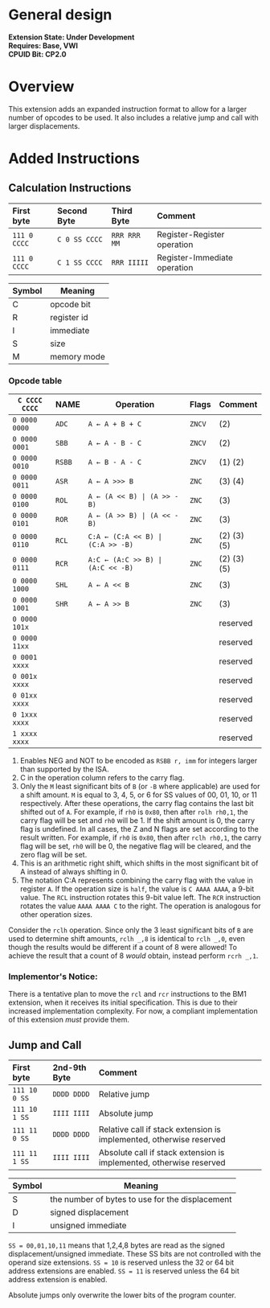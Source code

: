 # General design

**Extension State: Under Development**  
**Requires: Base, VWI**  
**CPUID Bit: CP2.0**

# Overview

This extension adds an expanded instruction format to allow for a larger number of opcodes to be used. It also includes a relative jump and call with larger displacements.

# Added Instructions

## Calculation Instructions

| First byte    | Second Byte   | Third Byte   | Comment                      |
|:--------------|:--------------|:-------------|:-----------------------------|
| `111 0 CCCC`  | `C 0 SS CCCC` | `RRR RRR MM` | Register-Register operation  |
| `111 0 CCCC`  | `C 1 SS CCCC` | `RRR IIIII`  | Register-Immediate operation |

| Symbol | Meaning                                    |
|--------|--------------------------------------------|
| C      | opcode bit                                 |
| R      | register id                                |
| I      | immediate                                  |
| S      | size                                       |
| M      | memory mode                                |

### Opcode table

| `C CCCC CCCC` | NAME            | Operation                          | Flags  | Comment     |
|---------------|-----------------|------------------------------------|--------|-------------|
| `0 0000 0000` | `ADC`           | `A ← A + B + C`                    | `ZNCV` | (2)         |
| `0 0000 0001` | `SBB`           | `A ← A - B - C`                    | `ZNCV` | (2)         |
| `0 0000 0010` | `RSBB`          | `A ← B - A - C`                    | `ZNCV` | (1) (2)     |
| `0 0000 0011` | `ASR`           | `A ← A >>> B`                      | `ZNC`    | (3) (4)     |
| `0 0000 0100` | `ROL`           | <code>A ← (A << B) &#124; (A >> -B)</code> | `ZNC` | (3)   |
| `0 0000 0101` | `ROR`           | <code>A ← (A >> B) &#124; (A << -B)</code> | `ZNC` | (3)   |
| `0 0000 0110` | `RCL`           | <code>C:A ← (C:A << B) &#124; (C:A >> -B)</code> | `ZNC` | (2) (3) (5) |
| `0 0000 0111` | `RCR`           | <code>A:C ← (A:C >> B) &#124; (A:C << -B)</code> | `ZNC` | (2) (3) (5) |
| `0 0000 1000` | `SHL`           | `A ← A << B`                       | `ZNC`   | (3)         |
| `0 0000 1001` | `SHR`           | `A ← A >> B`                       | `ZNC`   | (3)         |
| `0 0000 101x` |                 |                                    |        | reserved    |
| `0 0000 11xx` |                 |                                    |        | reserved    |
| `0 0001 xxxx` |                 |                                    |        | reserved    |
| `0 001x xxxx` |                 |                                    |        | reserved    |
| `0 01xx xxxx` |                 |                                    |        | reserved    |
| `0 1xxx xxxx` |                 |                                    |        | reserved    |
| `1 xxxx xxxx` |                 |                                    |        | reserved    |


1) Enables NEG and NOT to be encoded as `RSBB r, imm` for integers larger than supported by the ISA.
2) C in the operation column refers to the carry flag.
3) Only the `M` least significant bits of `B` (or `-B` where applicable) are used for a shift amount.
    `M` is equal to 3, 4, 5, or 6 for SS values of 00, 01, 10, or 11 respectively.
    After these operations, the carry flag contains the last bit shifted out of `A`. For example,
    if `rh0` is `0x80`, then after `rolh rh0,1`, the carry flag will be set and `rh0` will be 1.
    If the shift amount is 0, the carry flag is undefined.
    In all cases, the Z and N flags are set according to the result written.
    For example, if `rh0` is `0x80`, then after `rclh rh0,1`, the carry flag will be set,
    `rh0` will be 0, the negative flag will be cleared, and the zero flag will be set.
4) This is an arithmetic right shift, which shifts in the most significant bit of A instead of always
    shifting in 0.
5) The notation C:A represents combining the carry flag with the value in register `A`. If the operation
    size is `half`, the value is `C AAAA AAAA`, a 9-bit value. The `RCL` instruction rotates this 9-bit
    value left. The `RCR` instruction rotates the value `AAAA AAAA C` to the right. The operation
    is analogous for other operation sizes.

Consider the `rclh` operation. Since only the 3 least significant bits
of `B` are used to determine shift amounts,
`rclh _,8` is identical to `rclh _,0`, even though the results would be
different if a count of 8 were allowed! To achieve the result that a count
of 8 _would_ obtain, instead perform `rcrh _,1`.

### Implementor's Notice:

There is a tentative plan to move the `rcl` and `rcr` instructions to the BM1 extension, when it receives its initial specification. This is due to their increased implementation complexity. For now, a compliant implementation of this extension _must_ provide them.

## Jump and Call

| First byte    | 2nd-9th Byte | Comment                                                             |
|:--------------|:-------------|:--------------------------------------------------------------------|
| `111 10 0 SS` | `DDDD DDDD`  | Relative jump                                                       |
| `111 10 1 SS` | `IIII IIII`  | Absolute jump                                                       |
| `111 11 0 SS` | `DDDD DDDD`  | Relative call if stack extension is implemented, otherwise reserved |
| `111 11 1 SS` | `IIII IIII`  | Absolute call if stack extension is implemented, otherwise reserved |

| Symbol | Meaning                                         |
|--------|-------------------------------------------------|
| S      | the number of bytes to use for the displacement |
| D      | signed displacement                             |
| I      | unsigned immediate                              |

`SS = 00,01,10,11` means that 1,2,4,8 bytes are read as the signed displacement/unsigned immediate. These SS bits are not controlled with the operand size extensions. `SS = 10` is reserved unless the 32 or 64 bit address extensions are enabled. `SS = 11` is reserved unless the 64 bit address extension is enabled.

Absolute jumps only overwrite the lower bits of the program counter.

